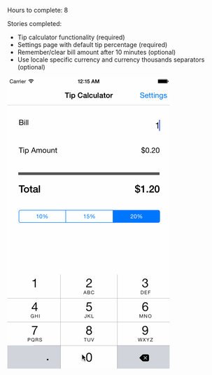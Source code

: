 
Hours to complete: 8

Stories completed:
- Tip calculator functionality (required)
- Settings page with default tip percentage (required)
- Remember/clear bill amount after 10 minutes (optional)
- Use locale specific currency and currency thousands separators (optional)

![Alt text](tipcalculatordemo.gif?raw=true "Demo")
